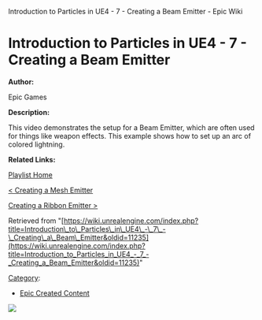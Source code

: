 Introduction to Particles in UE4 - 7 - Creating a Beam Emitter - Epic Wiki                    

Introduction to Particles in UE4 - 7 - Creating a Beam Emitter
==============================================================

  

**Author:**

Epic Games

**Description:**

This video demonstrates the setup for a Beam Emitter, which are often used for things like weapon effects. This example shows how to set up an arc of colored lightning.

**Related Links:**

  

[Playlist Home](/Category:Epic_Video_Playlists "Category:Epic Video Playlists")

[< Creating a Mesh Emitter](/Introduction_to_Particles_in_UE4_-_6_-_Creating_a_Mesh_Emitter "Introduction to Particles in UE4 - 6 - Creating a Mesh Emitter")

[Creating a Ribbon Emitter >](/Introduction_to_Particles_in_UE4_-_8_-_Creating_a_Ribbon_Emitter "Introduction to Particles in UE4 - 8 - Creating a Ribbon Emitter")

Retrieved from "[https://wiki.unrealengine.com/index.php?title=Introduction\_to\_Particles\_in\_UE4\_-\_7\_-\_Creating\_a\_Beam\_Emitter&oldid=11235](https://wiki.unrealengine.com/index.php?title=Introduction_to_Particles_in_UE4_-_7_-_Creating_a_Beam_Emitter&oldid=11235)"

[Category](/Special:Categories "Special:Categories"):

*   [Epic Created Content](/Category:Epic_Created_Content "Category:Epic Created Content")

  ![](https://tracking.unrealengine.com/track.png)